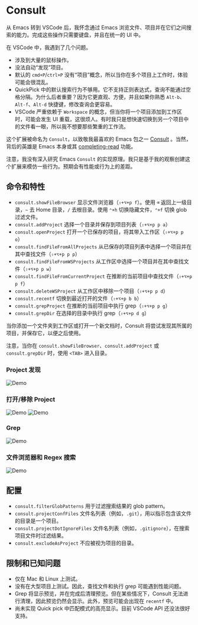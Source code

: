 # Consult

从 Emacs 转到 VSCode 后，我怀念通过 Emacs 浏览文件、项目并在它们之间搜索的能力。完成这些操作只需要键盘，并且在统一的 UI 中。

在 VSCode 中，我遇到了几个问题。
- 涉及到大量的鼠标操作。
- 没法自动“发现”项目。
- 默认的 `cmd+P`/`ctrl+P` 没有“项目”概念，所以当你在多个项目上工作时，体验可能会很混乱。
- QuickPick 中的默认搜索行为不够用。它不支持正则表达式，查询不能通过空格分隔。为什么后者重要？因为它更直观、方便，并且如果你熟悉 `Alt-b`、`Alt-f`、`Alt-d` 快捷键，修改查询会更容易。
- VSCode 严重依赖于 `Workspace` 的概念，但当你将一个项目添加到工作区时，可能会发生 UI 重载，这很烦人。有时我只是想快速切换到另一个项目中的文件看一眼，所以我不想要那些繁重的工作流。

这个扩展被命名为 `Consult`，以致敬我最喜欢的 Emacs 包之一 [Consult](https://github.com/minad/consult?tab=readme-ov-file) 。当然，背后的英雄是 Emacs 本身或其 [completing-read](https://www.gnu.org/software/emacs/manual/html_node/elisp/Minibuffer-Completion.html) 功能。

注意，我没有深入研究 Emacs `Consult` 的实现原理。我只是基于我的观察创建这个扩展来模仿一些行为。预期会有性能或行为上的差距。

## 命令和特性

- `consult.showFileBrowser` 显示文件浏览器（`⇧+⌥+p f`）。使用 `⌫` 返回上一级目录，`~` 去 Home 目录，`/` 去根目录。使用 `⌃+h` 切换隐藏文件，`⌃+f` 切换 glob 过滤文件。
- `consult.addProject` 选择一个目录并保存到项目列表（`⇧+⌥+p p a`）
- `consult.openProject` 打开一个已保存的项目，将其带入工作区（`⇧+⌥+p p o`）
- `consult.findFileFromAllProjects` 从已保存的项目列表中选择一个项目并在其中查找文件（`⇧+⌥+p p p`）
- `consult.findFileFromWSProjects` 从工作区中选择一个项目并在其中查找文件（`⇧+⌥+p p w`）
- `consult.findFileFromCurrentProject` 在推断的当前项目中查找文件（`⇧+⌥+p p f`）
- `consult.deleteWSProject` 从工作区中移除一个项目（`⇧+⌥+p p d`）
- `consult.recentf` 切换到最近打开的文件（`⇧+⌥+p b b`）
- `consult.grepProject` 在推断的当前项目中执行 grep（`⇧+⌥+p p g`）
- `consult.grepDir` 在选择的目录中执行 grep（`⇧+⌥+p d g`）

当你添加一个文件夹到工作区或打开一个新文档时，Consult 将尝试发现其所属的项目，并保存它，以便之后使用。

注意，当你在 `consult.showFileBrowser`、`consult.addProject` 或 `consult.grepDir` 时，使用 `<TAB>` 进入目录。

### Project 发现
![Demo](demo/project_discover.gif)

### 打开/移除 Project
![Demo](demo/open_project.gif)
![Demo](demo/delete_project.gif)

### Grep
![Demo](demo/grep.gif)

### 文件浏览器和 Regex 搜索
![Demo](demo/filebrowser_regex_search.gif)

## 配置

- `consult.filterGlobPatterns` 用于过滤搜索结果的 glob pattern。
- `consult.projectConfFiles` 文件名列表（例如，`.git`），用以指示包含该文件的目录是一个项目。
- `consult.projectDotIgnoreFiles` 文件名列表（例如，`.gitignore`），在搜索项目文件时过滤结果。
- `consult.excludeAsProject` 不应被视为项目的目录。

## 限制和已知问题

- 仅在 Mac 和 Linux 上测试。
- 没有在大型项目上测试。因此，查找文件和执行 grep 可能遇到性能问题。
- Grep 将显示预览，并在完成后清理预览。但在某些情况下，Consult 无法进行清理，因此预览仍然会显示。此外，预览可能会出现在 `recentf` 中。
- 尚未实现 Quick pick 中匹配模式的高亮显示。目前 VSCode API 还没法很好支持。